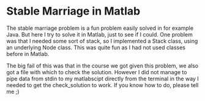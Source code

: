 # Stable Marriage in Matlab

The stable marriage problem is a fun problem easily solved in for example Java. But here I try to solve it in Matlab, just to see if I could. One problem was that I needed some sort of stack, so I implemented a Stack class, using an underlying Node class. This was quite fun as I had not used classes before in Matlab.

The big fail of this was that in the course we got given this problem, we also got a file with which to check the solution. However I did not manage to pipe data from stdin to my matlabscipt directly from the terminal in the way I needed to get the check_solution to work. If you know how to do, please tell me ;)
